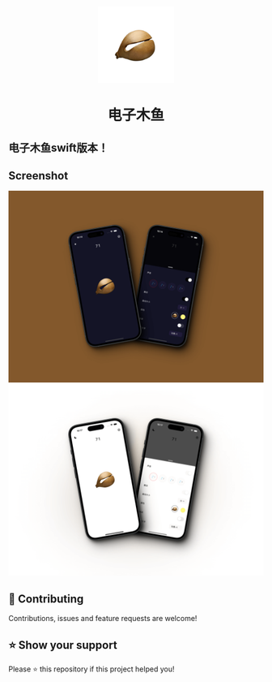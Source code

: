 
<p align="center">
  <img src="https://github.com/zhcz/WoodenFish/blob/main/WoodenFish/Resources/muyulogo_200*200.png" width="150" border-radius:20px>
</p>
<h1 align="center">电子木鱼</h1>

## 电子木鱼swift版本！

## Screenshot
![](https://github.com/zhcz/WoodenFish/blob/main/WoodenFish/Resources/screenshot1.png)
![](https://github.com/zhcz/WoodenFish/blob/main/WoodenFish/Resources/screenshot2.png)

## 🤝 Contributing
Contributions, issues and feature requests are welcome!

## ⭐️ Show your support
Please ⭐️ this repository if this project helped you!

